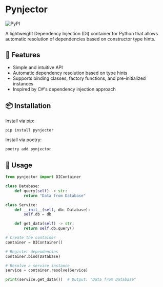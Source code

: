 # Pynjector
![PyPI](https://img.shields.io/pypi/v/pynjector?style=flat-square)

A lightweight Dependency Injection (DI) container for Python that allows automatic resolution of dependencies based on constructor type hints.

## 🚀 Features
- Simple and intuitive API
- Automatic dependency resolution based on type hints
- Supports binding classes, factory functions, and pre-initialized instances
- Inspired by C#'s dependency injection approach

## 📦 Installation

Install via pip:

```sh
pip install pynjector
```

Install via poetry:

```sh
poetry add pynjector
```

## 🎯 Usage

```python
from pynjector import DIContainer

class Database:
    def query(self) -> str:
        return "Data from Database"

class Service:
    def __init__(self, db: Database):
        self.db = db

    def get_data(self) -> str:
        return self.db.query()

# Create the container
container = DIContainer()

# Register dependencies
container.bind(Database)

# Resolve a service instance
service = container.resolve(Service)

print(service.get_data())  # Output: "Data from Database"
```
